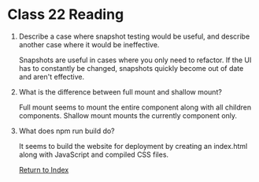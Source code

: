 # Class 22 Reading

1. Describe a case where snapshot testing would be useful, and describe another case where it would be ineffective.

   Snapshots are useful in cases where you only need to refactor. If the UI has to constantly be changed, snapshots quickly become out of date and aren't effective.

2. What is the difference between full mount and shallow mount?

   Full mount seems to mount the entire component along with all children components. Shallow mount mounts the currently component only.

3. What does npm run build do?

   It seems to build the website for deployment by creating an index.html along with JavaScript and compiled CSS files.

   [Return to Index](index.md)
